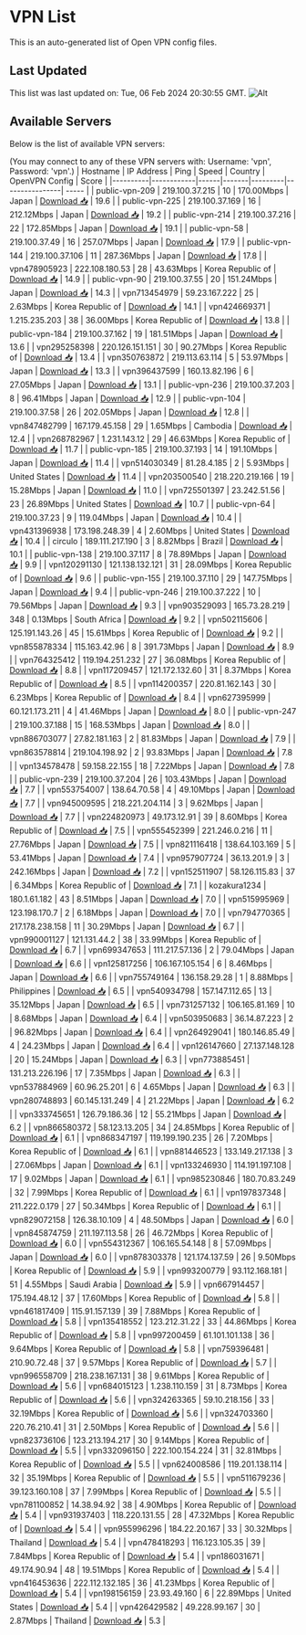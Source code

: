 # VPN List

This is an auto-generated list of Open VPN config files.

## Last Updated

This list was last updated on: Tue, 06 Feb 2024 20:30:55 GMT.
![Alt](https://repobeats.axiom.co/api/embed/186b98318ef1479477931607c1ad7d823f12451f.svg "Repobeats analytics image")

## Available Servers

Below is the list of available VPN servers:

(You may connect to any of these VPN servers with: Username: 'vpn', Password: 'vpn'.)
| Hostname | IP Address | Ping | Speed | Country | OpenVPN Config | Score |
|----------|------------|------|-------|---------|----------------| ----- |
| public-vpn-209 | 219.100.37.215 | 10 | 170.00Mbps | Japan | [Download 📥](./configs/server_0_JP.ovpn) | 19.6 |
| public-vpn-225 | 219.100.37.169 | 16 | 212.12Mbps | Japan | [Download 📥](./configs/server_1_JP.ovpn) | 19.2 |
| public-vpn-214 | 219.100.37.216 | 22 | 172.85Mbps | Japan | [Download 📥](./configs/server_2_JP.ovpn) | 19.1 |
| public-vpn-58 | 219.100.37.49 | 16 | 257.07Mbps | Japan | [Download 📥](./configs/server_3_JP.ovpn) | 17.9 |
| public-vpn-144 | 219.100.37.106 | 11 | 287.36Mbps | Japan | [Download 📥](./configs/server_4_JP.ovpn) | 17.8 |
| vpn478905923 | 222.108.180.53 | 28 | 43.63Mbps | Korea Republic of | [Download 📥](./configs/server_5_KR.ovpn) | 14.9 |
| public-vpn-90 | 219.100.37.55 | 20 | 151.24Mbps | Japan | [Download 📥](./configs/server_6_JP.ovpn) | 14.3 |
| vpn713454979 | 59.23.167.222 | 25 | 2.63Mbps | Korea Republic of | [Download 📥](./configs/server_7_KR.ovpn) | 14.1 |
| vpn424669371 | 1.215.235.203 | 38 | 36.00Mbps | Korea Republic of | [Download 📥](./configs/server_8_KR.ovpn) | 13.8 |
| public-vpn-184 | 219.100.37.162 | 19 | 181.51Mbps | Japan | [Download 📥](./configs/server_9_JP.ovpn) | 13.6 |
| vpn295258398 | 220.126.151.151 | 30 | 90.27Mbps | Korea Republic of | [Download 📥](./configs/server_10_KR.ovpn) | 13.4 |
| vpn350763872 | 219.113.63.114 | 5 | 53.97Mbps | Japan | [Download 📥](./configs/server_11_JP.ovpn) | 13.3 |
| vpn396437599 | 160.13.82.196 | 6 | 27.05Mbps | Japan | [Download 📥](./configs/server_12_JP.ovpn) | 13.1 |
| public-vpn-236 | 219.100.37.203 | 8 | 96.41Mbps | Japan | [Download 📥](./configs/server_13_JP.ovpn) | 12.9 |
| public-vpn-104 | 219.100.37.58 | 26 | 202.05Mbps | Japan | [Download 📥](./configs/server_14_JP.ovpn) | 12.8 |
| vpn847482799 | 167.179.45.158 | 29 | 1.65Mbps | Cambodia | [Download 📥](./configs/server_15_KH.ovpn) | 12.4 |
| vpn268782967 | 1.231.143.12 | 29 | 46.63Mbps | Korea Republic of | [Download 📥](./configs/server_16_KR.ovpn) | 11.7 |
| public-vpn-185 | 219.100.37.193 | 14 | 191.10Mbps | Japan | [Download 📥](./configs/server_17_JP.ovpn) | 11.4 |
| vpn514030349 | 81.28.4.185 | 2 | 5.93Mbps | United States | [Download 📥](./configs/server_18_US.ovpn) | 11.4 |
| vpn203500540 | 218.220.219.166 | 19 | 15.28Mbps | Japan | [Download 📥](./configs/server_19_JP.ovpn) | 11.0 |
| vpn725501397 | 23.242.51.56 | 23 | 26.89Mbps | United States | [Download 📥](./configs/server_20_US.ovpn) | 10.7 |
| public-vpn-64 | 219.100.37.23 | 9 | 119.04Mbps | Japan | [Download 📥](./configs/server_21_JP.ovpn) | 10.4 |
| vpn431396938 | 173.198.248.39 | 4 | 2.60Mbps | United States | [Download 📥](./configs/server_22_US.ovpn) | 10.4 |
| circulo | 189.111.217.190 | 3 | 8.82Mbps | Brazil | [Download 📥](./configs/server_23_BR.ovpn) | 10.1 |
| public-vpn-138 | 219.100.37.117 | 8 | 78.89Mbps | Japan | [Download 📥](./configs/server_24_JP.ovpn) | 9.9 |
| vpn120291130 | 121.138.132.121 | 31 | 28.09Mbps | Korea Republic of | [Download 📥](./configs/server_25_KR.ovpn) | 9.6 |
| public-vpn-155 | 219.100.37.110 | 29 | 147.75Mbps | Japan | [Download 📥](./configs/server_26_JP.ovpn) | 9.4 |
| public-vpn-246 | 219.100.37.222 | 10 | 79.56Mbps | Japan | [Download 📥](./configs/server_27_JP.ovpn) | 9.3 |
| vpn903529093 | 165.73.28.219 | 348 | 0.13Mbps | South Africa | [Download 📥](./configs/server_28_ZA.ovpn) | 9.2 |
| vpn502115606 | 125.191.143.26 | 45 | 15.61Mbps | Korea Republic of | [Download 📥](./configs/server_29_KR.ovpn) | 9.2 |
| vpn855878334 | 115.163.42.96 | 8 | 391.73Mbps | Japan | [Download 📥](./configs/server_30_JP.ovpn) | 8.9 |
| vpn764325412 | 119.194.251.232 | 27 | 36.08Mbps | Korea Republic of | [Download 📥](./configs/server_31_KR.ovpn) | 8.8 |
| vpn117209457 | 121.172.132.60 | 31 | 8.37Mbps | Korea Republic of | [Download 📥](./configs/server_32_KR.ovpn) | 8.5 |
| vpn114200357 | 220.81.162.143 | 30 | 6.23Mbps | Korea Republic of | [Download 📥](./configs/server_33_KR.ovpn) | 8.4 |
| vpn627395999 | 60.121.173.211 | 4 | 41.46Mbps | Japan | [Download 📥](./configs/server_34_JP.ovpn) | 8.0 |
| public-vpn-247 | 219.100.37.188 | 15 | 168.53Mbps | Japan | [Download 📥](./configs/server_35_JP.ovpn) | 8.0 |
| vpn886703077 | 27.82.181.163 | 2 | 81.83Mbps | Japan | [Download 📥](./configs/server_36_JP.ovpn) | 7.9 |
| vpn863578814 | 219.104.198.92 | 2 | 93.83Mbps | Japan | [Download 📥](./configs/server_37_JP.ovpn) | 7.8 |
| vpn134578478 | 59.158.22.155 | 18 | 7.22Mbps | Japan | [Download 📥](./configs/server_38_JP.ovpn) | 7.8 |
| public-vpn-239 | 219.100.37.204 | 26 | 103.43Mbps | Japan | [Download 📥](./configs/server_39_JP.ovpn) | 7.7 |
| vpn553754007 | 138.64.70.58 | 4 | 49.10Mbps | Japan | [Download 📥](./configs/server_40_JP.ovpn) | 7.7 |
| vpn945009595 | 218.221.204.114 | 3 | 9.62Mbps | Japan | [Download 📥](./configs/server_41_JP.ovpn) | 7.7 |
| vpn224820973 | 49.173.12.91 | 39 | 8.60Mbps | Korea Republic of | [Download 📥](./configs/server_42_KR.ovpn) | 7.5 |
| vpn555452399 | 221.246.0.216 | 11 | 27.76Mbps | Japan | [Download 📥](./configs/server_43_JP.ovpn) | 7.5 |
| vpn821116418 | 138.64.103.169 | 5 | 53.41Mbps | Japan | [Download 📥](./configs/server_44_JP.ovpn) | 7.4 |
| vpn957907724 | 36.13.201.9 | 3 | 242.16Mbps | Japan | [Download 📥](./configs/server_45_JP.ovpn) | 7.2 |
| vpn152511907 | 58.126.115.83 | 37 | 6.34Mbps | Korea Republic of | [Download 📥](./configs/server_46_KR.ovpn) | 7.1 |
| kozakura1234 | 180.1.61.182 | 43 | 8.51Mbps | Japan | [Download 📥](./configs/server_47_JP.ovpn) | 7.0 |
| vpn515995969 | 123.198.170.7 | 2 | 6.18Mbps | Japan | [Download 📥](./configs/server_48_JP.ovpn) | 7.0 |
| vpn794770365 | 217.178.238.158 | 11 | 30.29Mbps | Japan | [Download 📥](./configs/server_49_JP.ovpn) | 6.7 |
| vpn990001127 | 121.131.44.2 | 38 | 33.99Mbps | Korea Republic of | [Download 📥](./configs/server_50_KR.ovpn) | 6.7 |
| vpn699347653 | 111.217.57.136 | 2 | 79.04Mbps | Japan | [Download 📥](./configs/server_51_JP.ovpn) | 6.6 |
| vpn125817256 | 106.167.105.154 | 6 | 8.46Mbps | Japan | [Download 📥](./configs/server_52_JP.ovpn) | 6.6 |
| vpn755749164 | 136.158.29.28 | 1 | 8.88Mbps | Philippines | [Download 📥](./configs/server_53_PH.ovpn) | 6.5 |
| vpn540934798 | 157.147.112.65 | 13 | 35.12Mbps | Japan | [Download 📥](./configs/server_54_JP.ovpn) | 6.5 |
| vpn731257132 | 106.165.81.169 | 10 | 8.68Mbps | Japan | [Download 📥](./configs/server_55_JP.ovpn) | 6.4 |
| vpn503950683 | 36.14.87.223 | 2 | 96.82Mbps | Japan | [Download 📥](./configs/server_56_JP.ovpn) | 6.4 |
| vpn264929041 | 180.146.85.49 | 4 | 24.23Mbps | Japan | [Download 📥](./configs/server_57_JP.ovpn) | 6.4 |
| vpn126147660 | 27.137.148.128 | 20 | 15.24Mbps | Japan | [Download 📥](./configs/server_58_JP.ovpn) | 6.3 |
| vpn773885451 | 131.213.226.196 | 17 | 7.35Mbps | Japan | [Download 📥](./configs/server_59_JP.ovpn) | 6.3 |
| vpn537884969 | 60.96.25.201 | 6 | 4.65Mbps | Japan | [Download 📥](./configs/server_60_JP.ovpn) | 6.3 |
| vpn280748893 | 60.145.131.249 | 4 | 21.22Mbps | Japan | [Download 📥](./configs/server_61_JP.ovpn) | 6.2 |
| vpn333745651 | 126.79.186.36 | 12 | 55.21Mbps | Japan | [Download 📥](./configs/server_62_JP.ovpn) | 6.2 |
| vpn866580372 | 58.123.13.205 | 34 | 24.85Mbps | Korea Republic of | [Download 📥](./configs/server_63_KR.ovpn) | 6.1 |
| vpn868347197 | 119.199.190.235 | 26 | 7.20Mbps | Korea Republic of | [Download 📥](./configs/server_64_KR.ovpn) | 6.1 |
| vpn881446523 | 133.149.217.138 | 3 | 27.06Mbps | Japan | [Download 📥](./configs/server_65_JP.ovpn) | 6.1 |
| vpn133246930 | 114.191.197.108 | 17 | 9.02Mbps | Japan | [Download 📥](./configs/server_66_JP.ovpn) | 6.1 |
| vpn985230846 | 180.70.83.249 | 32 | 7.99Mbps | Korea Republic of | [Download 📥](./configs/server_67_KR.ovpn) | 6.1 |
| vpn197837348 | 211.222.0.179 | 27 | 50.34Mbps | Korea Republic of | [Download 📥](./configs/server_68_KR.ovpn) | 6.1 |
| vpn829072158 | 126.38.10.109 | 4 | 48.50Mbps | Japan | [Download 📥](./configs/server_69_JP.ovpn) | 6.0 |
| vpn845874759 | 211.197.113.58 | 26 | 46.72Mbps | Korea Republic of | [Download 📥](./configs/server_70_KR.ovpn) | 6.0 |
| vpn554312367 | 106.165.54.148 | 8 | 57.09Mbps | Japan | [Download 📥](./configs/server_71_JP.ovpn) | 6.0 |
| vpn878303378 | 121.174.137.59 | 26 | 9.50Mbps | Korea Republic of | [Download 📥](./configs/server_72_KR.ovpn) | 5.9 |
| vpn993200779 | 93.112.168.181 | 51 | 4.55Mbps | Saudi Arabia | [Download 📥](./configs/server_73_SA.ovpn) | 5.9 |
| vpn667914457 | 175.194.48.12 | 37 | 17.60Mbps | Korea Republic of | [Download 📥](./configs/server_74_KR.ovpn) | 5.8 |
| vpn461817409 | 115.91.157.139 | 39 | 7.88Mbps | Korea Republic of | [Download 📥](./configs/server_75_KR.ovpn) | 5.8 |
| vpn135418552 | 123.212.31.22 | 33 | 44.86Mbps | Korea Republic of | [Download 📥](./configs/server_76_KR.ovpn) | 5.8 |
| vpn997200459 | 61.101.101.138 | 36 | 9.64Mbps | Korea Republic of | [Download 📥](./configs/server_77_KR.ovpn) | 5.8 |
| vpn759396481 | 210.90.72.48 | 37 | 9.57Mbps | Korea Republic of | [Download 📥](./configs/server_78_KR.ovpn) | 5.7 |
| vpn996558709 | 218.238.167.131 | 38 | 9.61Mbps | Korea Republic of | [Download 📥](./configs/server_79_KR.ovpn) | 5.6 |
| vpn684015123 | 1.238.110.159 | 31 | 8.73Mbps | Korea Republic of | [Download 📥](./configs/server_80_KR.ovpn) | 5.6 |
| vpn324263365 | 59.10.218.156 | 33 | 32.19Mbps | Korea Republic of | [Download 📥](./configs/server_81_KR.ovpn) | 5.6 |
| vpn324703360 | 220.76.210.41 | 31 | 2.50Mbps | Korea Republic of | [Download 📥](./configs/server_82_KR.ovpn) | 5.6 |
| vpn823736106 | 123.213.194.217 | 30 | 9.14Mbps | Korea Republic of | [Download 📥](./configs/server_83_KR.ovpn) | 5.5 |
| vpn332096150 | 222.100.154.224 | 31 | 32.81Mbps | Korea Republic of | [Download 📥](./configs/server_84_KR.ovpn) | 5.5 |
| vpn624008586 | 119.201.138.114 | 32 | 35.19Mbps | Korea Republic of | [Download 📥](./configs/server_85_KR.ovpn) | 5.5 |
| vpn511679236 | 39.123.160.108 | 37 | 7.99Mbps | Korea Republic of | [Download 📥](./configs/server_86_KR.ovpn) | 5.5 |
| vpn781100852 | 14.38.94.92 | 38 | 4.90Mbps | Korea Republic of | [Download 📥](./configs/server_87_KR.ovpn) | 5.4 |
| vpn931937403 | 118.220.131.55 | 28 | 47.32Mbps | Korea Republic of | [Download 📥](./configs/server_88_KR.ovpn) | 5.4 |
| vpn955996296 | 184.22.20.167 | 33 | 30.32Mbps | Thailand | [Download 📥](./configs/server_89_TH.ovpn) | 5.4 |
| vpn478418293 | 116.123.105.35 | 39 | 7.84Mbps | Korea Republic of | [Download 📥](./configs/server_90_KR.ovpn) | 5.4 |
| vpn186031671 | 49.174.90.94 | 48 | 19.51Mbps | Korea Republic of | [Download 📥](./configs/server_91_KR.ovpn) | 5.4 |
| vpn416453636 | 222.112.132.185 | 36 | 41.23Mbps | Korea Republic of | [Download 📥](./configs/server_92_KR.ovpn) | 5.4 |
| vpn198156159 | 23.93.49.160 | 6 | 22.89Mbps | United States | [Download 📥](./configs/server_93_US.ovpn) | 5.4 |
| vpn426429582 | 49.228.99.167 | 30 | 2.87Mbps | Thailand | [Download 📥](./configs/server_94_TH.ovpn) | 5.3 |

